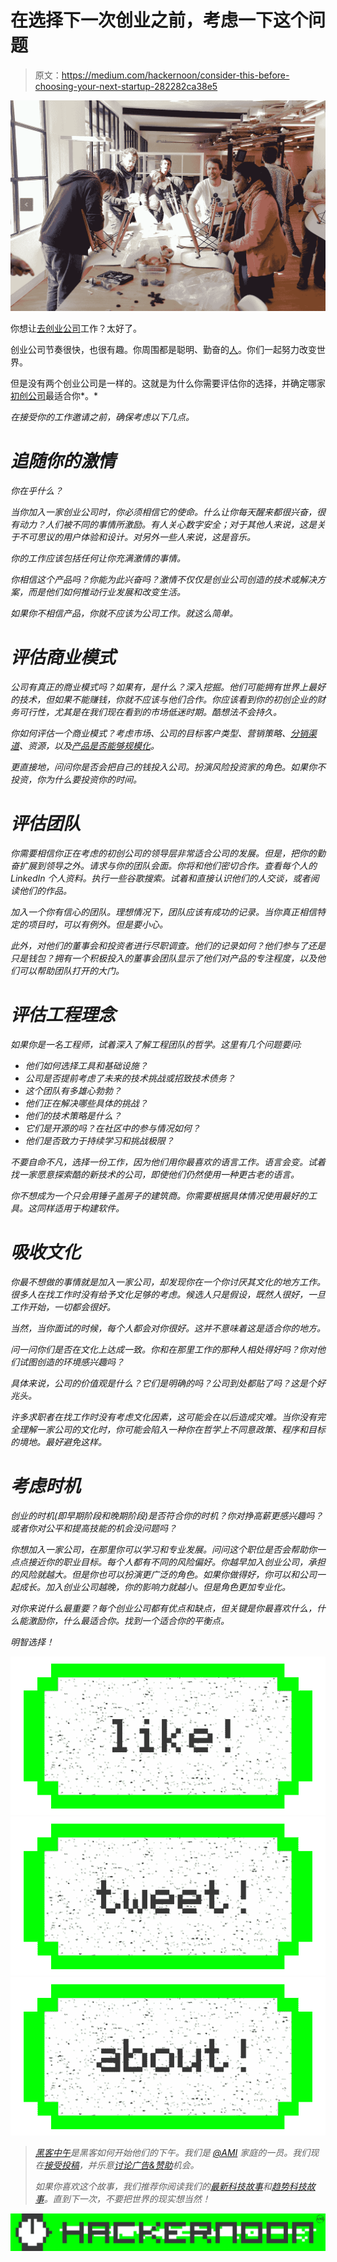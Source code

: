 # 在选择下一次创业之前，考虑一下这个问题

> 原文：<https://medium.com/hackernoon/consider-this-before-choosing-your-next-startup-282282ca38e5>

![](img/fd3a352065699620525d47421cb4887e.png)

你想让[去创业公司](https://www.linkedin.com/pulse/new-year-you-why-should-consider-working-startup-jonathan-spiess?trk=prof-post)工作？太好了。

创业公司节奏很快，也很有趣。你周围都是聪明、勤奋的[人](https://hackernoon.com/tagged/people)。你们一起努力改变世界。

但是没有两个创业公司是一样的。这就是为什么你需要评估你的选择，并确定哪家[初创公司](https://hackernoon.com/tagged/startup)最适合你*。*

*在接受你的工作邀请之前，确保考虑以下几点。*

# *追随你的激情*

*你在乎什么？*

*当你加入一家创业公司时，你必须相信它的使命。什么让你每天醒来都很兴奋，很有动力？人们被不同的事情所激励。有人关心数字安全；对于其他人来说，这是关于不可思议的用户体验和设计。对另外一些人来说，这是音乐。*

*你的工作应该包括任何让你充满激情的事情。*

*你相信这个产品吗？你能为此兴奋吗？激情不仅仅是创业公司创造的技术或解决方案，而是他们如何推动行业发展和改变生活。*

*如果你不相信产品，你就不应该为公司工作。就这么简单。*

# *评估商业模式*

*公司有真正的商业模式吗？如果有，是什么？深入挖掘。他们可能拥有世界上最好的技术，但如果不能赚钱，你就不应该与他们合作。你应该看到你的初创企业的财务可行性，尤其是在我们现在看到的市场低迷时期。酷想法不会持久。*

*你如何评估一个商业模式？考虑市场、公司的目标客户类型、营销策略、[分销渠道](http://entrepreneurship.org/resource-center/evaluating-your-business-model.aspx)、资源，以及[产品是否能够规模化](http://businessmodelalchemist.com/blog/2011/09/7-questions-to-assess-your-business-model-design.html)。*

*更直接地，问问你是否会把自己的钱投入公司。扮演风险投资家的角色。如果你不投资，你为什么要投资你的时间。*

# *评估团队*

*你需要相信你正在考虑的初创公司的领导层非常适合公司的发展。但是，把你的勤奋扩展到领导之外。请求与你的团队会面。你将和他们密切合作。查看每个人的 LinkedIn 个人资料。执行一些谷歌搜索。试着和直接认识他们的人交谈，或者阅读他们的作品。*

*加入一个你有信心的团队。理想情况下，团队应该有成功的记录。当你真正相信特定的项目时，可以有例外。但是要小心。*

*此外，对他们的董事会和投资者进行尽职调查。他们的记录如何？他们参与了还是只是钱包？拥有一个积极投入的董事会团队显示了他们对产品的专注程度，以及他们可以帮助团队打开的大门。*

# *评估工程理念*

*如果你是一名工程师，试着深入了解工程团队的哲学。这里有几个问题要问:*

*   *他们如何选择工具和基础设施？*
*   *公司是否提前考虑了未来的技术挑战或招致技术债务？*
*   *这个团队有多雄心勃勃？*
*   *他们正在解决哪些具体的挑战？*
*   *他们的技术策略是什么？*
*   *它们是开源的吗？在社区中的参与情况如何？*
*   *他们是否致力于持续学习和挑战极限？*

*不要自命不凡，选择一份工作，因为他们用你最喜欢的语言工作。语言会变。试着找一家愿意探索酷的新技术的公司，即使他们仍然使用一种更古老的语言。*

*你不想成为一个只会用锤子盖房子的建筑商。你需要根据具体情况使用最好的工具。这同样适用于构建软件。*

# *吸收文化*

*你最不想做的事情就是加入一家公司，却发现你在一个你讨厌其文化的地方工作。很多人在找工作时没有给予文化足够的考虑。候选人只是假设，既然人很好，一旦工作开始，一切都会很好。*

*当然，当你面试的时候，每个人都会对你很好。这并不意味着这是适合你的地方。*

*问一问你们是否在文化上达成一致。你和在那里工作的那种人相处得好吗？你对他们试图创造的环境感兴趣吗？*

*具体来说，公司的价值观是什么？它们是明确的吗？公司到处都贴了吗？这是个好兆头。*

*许多求职者在找工作时没有考虑文化因素，这可能会在以后造成灾难。当你没有完全理解一家公司的文化时，你可能会陷入一种你在哲学上不同意政策、程序和目标的境地。最好避免这样。*

# *考虑时机*

*创业的时机(即早期阶段和晚期阶段)是否符合你的时机？你对挣高薪更感兴趣吗？或者你对公平和提高技能的机会没问题吗？*

*你想加入一家公司，在那里你可以学习和专业发展。问问这个职位是否会帮助你一点点接近你的职业目标。每个人都有不同的风险偏好。你越早加入创业公司，承担的风险就越大。但是你也可以扮演更广泛的角色。如果你做得好，你可以和公司一起成长。加入创业公司越晚，你的影响力就越小。但是角色更加专业化。*

*对你来说什么最重要？每个创业公司都有优点和缺点，但关键是你最喜欢什么，什么能激励你，什么最适合你。找到一个适合你的平衡点。*

*明智选择！*

*[![](img/50ef4044ecd4e250b5d50f368b775d38.png)](http://bit.ly/HackernoonFB)**[![](img/979d9a46439d5aebbdcdca574e21dc81.png)](https://goo.gl/k7XYbx)**[![](img/2930ba6bd2c12218fdbbf7e02c8746ff.png)](https://goo.gl/4ofytp)*

> *[黑客中午](http://bit.ly/Hackernoon)是黑客如何开始他们的下午。我们是 [@AMI](http://bit.ly/atAMIatAMI) 家庭的一员。我们现在[接受投稿](http://bit.ly/hackernoonsubmission)，并乐意[讨论广告&赞助](mailto:partners@amipublications.com)机会。*
> 
> *如果你喜欢这个故事，我们推荐你阅读我们的[最新科技故事](http://bit.ly/hackernoonlatestt)和[趋势科技故事](https://hackernoon.com/trending)。直到下一次，不要把世界的现实想当然！*

*[![](img/be0ca55ba73a573dce11effb2ee80d56.png)](https://goo.gl/Ahtev1)*